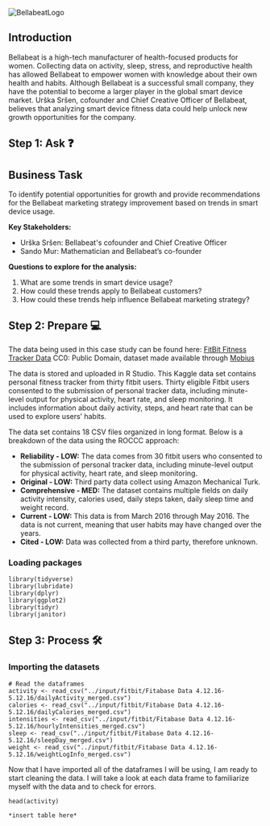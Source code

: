 ![BellabeatLogo](https://user-images.githubusercontent.com/77591203/196562658-bfe5df3b-4e68-4c4e-97b8-d9c057d28dec.jpg)


## Introduction 

Bellabeat is a high-tech manufacturer of health-focused products for women. Collecting data on activity, sleep, stress, and reproductive health has allowed Bellabeat to empower women with knowledge about their own health and habits.
Although Bellabeat is a successful small company, they have the potential to become a larger player in the global smart device market. Urška Sršen, cofounder and Chief Creative Officer of Bellabeat, believes that analyzing smart device fitness data could help unlock new growth opportunities for the company.

## Step 1: Ask ❓

## Business Task 
To identify potential opportunities for growth and provide recommendations for the Bellabeat marketing strategy improvement based on trends in smart device usage.

**Key Stakeholders:** 

* Urška Sršen: Bellabeat's cofounder and Chief Creative Officer
* Sando Mur: Mathematician and Bellabeat’s co-founder

**Questions to explore for the analysis:**

1. What are some trends in smart device usage?
2. How could these trends apply to Bellabeat customers?
3. How could these trends help influence Bellabeat marketing strategy?

## Step 2: Prepare 💻

The data being used in this case study can be found here: [FitBit Fitness Tracker Data](https://www.kaggle.com/datasets/arashnic/fitbit) CC0: Public Domain, dataset made available through [Mobius](https://www.kaggle.com/arashnic)

The data is stored and uploaded in R Studio. This Kaggle data set contains personal fitness tracker from thirty fitbit users. Thirty eligible Fitbit users consented to the submission of personal tracker data, including minute-level output for physical activity, heart rate, and sleep monitoring. It includes information about daily activity, steps, and heart rate that can be used to explore users’ habits.

The data set contains 18 CSV files organized in long format. Below is a breakdown of the data using the ROCCC approach:

* **Reliability - LOW:** The data comes from 30 fitbit users who consented to the submission of personal tracker data, including minute-level output for physical activity, heart rate, and sleep monitoring.
* **Original - LOW:** Third party data collect using Amazon Mechanical Turk.
* **Comprehensive - MED:** The dataset contains multiple fields on daily activity intensity, calories used, daily steps taken, daily sleep time and weight record.
* **Current - LOW:** This data is from March 2016 through May 2016. The data is not current, meaning that user habits may have changed over the years.
* **Cited - LOW:** Data was collected from a third party, therefore unknown.

### Loading packages

```
library(tidyverse)
library(lubridate) 
library(dplyr)
library(ggplot2)
library(tidyr)
library(janitor)
```

## Step 3: Process 🛠

### Importing the datasets

```
# Read the dataframes
activity <- read_csv("../input/fitbit/Fitabase Data 4.12.16-5.12.16/dailyActivity_merged.csv")
calories <- read_csv("../input/fitbit/Fitabase Data 4.12.16-5.12.16/dailyCalories_merged.csv")
intensities <- read_csv("../input/fitbit/Fitabase Data 4.12.16-5.12.16/hourlyIntensities_merged.csv")
sleep <- read_csv("../input/fitbit/Fitabase Data 4.12.16-5.12.16/sleepDay_merged.csv")
weight <- read_csv("../input/fitbit/Fitabase Data 4.12.16-5.12.16/weightLogInfo_merged.csv")
```

Now that I have imported all of the dataframes I will be using, I am ready to start cleaning the data. I will take a look at each data frame to familiarize myself with the data and to check for errors.

```
head(activity)
```

```
*insert table here*
```
